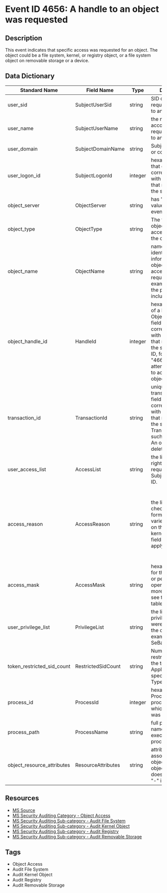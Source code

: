 # Event ID 4656: A handle to an object was requested

## Description
This event indicates that specific access was requested for an object. The object could be a file system, kernel, or registry object, or a file system object on removable storage or a device.

## Data Dictionary
|Standard Name|Field Name|Type|Description|Sample Value|
|---|---|---|---|---|
|user_sid|SubjectUserSid|string|SID of account that requested a handle to an object.|S-1-5-21-3457937927-2839227994-823803824-1104|
|user_name|SubjectUserName|string|the name of the account that requested a handle to an object.|dadmin|
|user_domain|SubjectDomainName|string|Subject's domain or computer name.|CONTOSO|
|user_logon_id|SubjectLogonId|integer|hexadecimal value that can help you correlate this event with recent events that might contain the same Logon ID|0x4367b|
|object_server|ObjectServer|string|has "Security" value for this event.|Security|
|object_type|ObjectType|string|The type of an object that was accessed during the operation.|File|
|object_name|ObjectName|string|name and other identifying information for the object for which access was requested. For example, for a file, the path would be included.|C:\Documents\HBI Data.txt|
|object_handle_id|HandleId|integer|hexadecimal value of a handle to Object Name. This field can help you correlate this event with other events that might contain the same Handle ID, for example, "4663(S): An attempt was made to access an object."|0x0|
|transaction_id|TransactionId|string|unique GUID of the transaction. This field can help you correlate this event with other events that might contain the same Transaction ID, such as "4660(S): An object was deleted."|{00000000-0000-0000-0000-000000000000}|
|user_access_list|AccessList|string|the list of access rights which were requested by Subject\Security ID.|%%1538 %%1541 %%4416 %%4417 %%4418 %%4419 %%4420 %%4423 %%4424|
|access_reason|AccessReason|string|the list of access check results. The format of this varies, depending on the object. For kernel objects, this field does not apply.|%%1538: %%1804 %%1541: %%1809 %%4416: %%1809 %%4417: %%1809 %%4418: %%1802 D:(D;;LC;;;S-1-5-21-3457937927-2839227994-823803824-1104) %%4419: %%1809 %%4420: %%1809 %%4423: %%1811 D:(A;OICI;FA;;;S-1-5-21-3457937927-2839227994-823803824-1104) %%4424: %%1809|
|access_mask|AccessMask|string|hexadecimal mask for the requested or performed operation. For more information, see the preceding table.|0x12019f|
|user_privilege_list|PrivilegeList|string|the list of user privileges which were used during the operation, for example, SeBackupPrivilege.|-|
|token_restricted_sid_count|RestrictedSidCount|string|Number of restricted SIDs in the token. Applicable to only specific Object Types.|-|
|process_id|ProcessId|integer|hexadecimal Process ID of the process through which the access was requested.|0x1074|
|process_path|ProcessName|string|full path and the name of the executable for the process.|C:\Windows\System32\notepad.exe|
|object_resource_attributes|ResourceAttributes|string|attributes associated with the object. For some objects, the field does not apply and "-" is displayed|S:AI(RA;ID;;;;WD;("Impact_MS",TI,0x10020,3000))|

## Resources
* [MS Source](https://github.com/MicrosoftDocs/windows-itpro-docs/blob/master/windows/security/threat-protection/auditing/event-4656.md)
* [MS Security Auditing Category - Object Access](https://docs.microsoft.com/en-us/windows/security/threat-protection/auditing/advanced-security-audit-policy-settings#object-access)
* [MS Security Auditing Sub-category - Audit File System](https://github.com/MicrosoftDocs/windows-itpro-docs/tree/master/windows/security/threat-protection/auditing/audit-file-system.md)
* [MS Security Auditing Sub-category - Audit Kernel Object](https://github.com/MicrosoftDocs/windows-itpro-docs/tree/master/windows/security/threat-protection/auditing/audit-kernel-object.md)
* [MS Security Auditing Sub-category - Audit Registry](https://github.com/MicrosoftDocs/windows-itpro-docs/tree/master/windows/security/threat-protection/auditing/audit-registry.md)
* [MS Security Auditing Sub-category - Audit Removable Storage](https://github.com/MicrosoftDocs/windows-itpro-docs/tree/master/windows/security/threat-protection/auditing/audit-removable-storage.md)

## Tags
* Object Access
* Audit File System
* Audit Kernel Object
* Audit Registry
* Audit Removable Storage